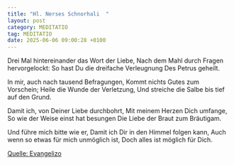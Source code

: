 ```yaml
---
title: "Hl. Nerses Schnorhali  "
layout: post
category: MEDITATIO
tag: MEDITATIO
date: 2025-06-06 09:00:28 +0100
---
```

Drei Mal hintereinander das Wort der Liebe,
Nach dem Mahl durch Fragen hervorgelockt:
So hast Du die dreifache Verleugnung
Des Petrus geheilt.
 
In mir, auch nach tausend Befragungen,
Kommt nichts Gutes zum Vorschein;
Heile die Wunde der Verletzung,
Und streiche die Salbe bis tief auf den Grund.<!--more-->
 
Damit ich, von Deiner Liebe durchbohrt,
Mit meinem Herzen Dich umfange,
So wie der Weise einst hat besungen
Die Liebe der Braut zum Bräutigam.
 
Und führe mich bitte wie er,
Damit ich Dir in den Himmel folgen kann,
Auch wenn so etwas für mich unmöglich ist,
Doch alles ist möglich für Dich.
 
 

[Quelle: Evangelizo](https://evangeliumtagfuertag.org/DE/gospel)